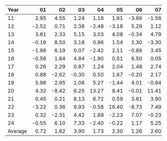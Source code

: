 | Year    |               01   |               02   |               03   |               04   |               05   |               06   |               07   |               08   |               09   |               10   |               11   |               12   |     Average       |     Yearly       |
|:--------|-------------------:|-------------------:|-------------------:|-------------------:|-------------------:|-------------------:|-------------------:|-------------------:|-------------------:|-------------------:|-------------------:|-------------------:|------------------:|-----------------:|
| 11      |               2.95 |               4.55 |               1.24 |               1.18 |               1.91 |              -3.69 |              -1.56 |                    |              -2.47 |               3.83 |               5.06 |               3.98 |              1.54 |            18.53 |
| 12      |              -2.52 |               0.71 |               2.38 |              -2.48 |              -3.18 |               5.29 |               1.12 |               1.31 |               3.66 |              -0.09 |               0.62 |              -1.55 |              0.44 |             5.27 |
| 13      |               3.81 |               2.33 |               5.15 |               3.03 |               4.08 |              -0.34 |               4.79 |              -3.57 |               2.70 |               3.34 |               1.32 |               2.27 |              2.41 |            28.91 |
| 14      |              -0.19 |               8.50 |               3.18 |               0.96 |               1.54 |               2.30 |              -3.30 |               5.17 |              -2.23 |               3.88 |               3.39 |               0.51 |              1.98 |            23.71 |
| 15      |              -1.86 |               6.19 |               0.07 |              -2.42 |               2.11 |              -0.89 |               3.45 |              -7.46 |               5.08 |               3.88 |               1.80 |              -1.66 |              0.69 |             8.29 |
| 16      |              -0.56 |               1.84 |               4.84 |              -1.90 |               0.51 |               6.50 |               0.05 |              -1.25 |              -1.14 |              -1.76 |               2.93 |               2.13 |              1.02 |            12.19 |
| 17      |               0.26 |               2.29 |               0.87 |               1.24 |               2.04 |               1.48 |               2.74 |               0.46 |               2.51 |               3.61 |               1.72 |              -1.43 |              1.48 |            17.79 |
| 18      |               0.88 |              -2.62 |              -0.30 |               0.50 |               1.67 |              -0.20 |               2.17 |               2.91 |              -0.18 |              -4.65 |               4.75 |              -4.78 |              0.01 |             0.15 |
| 19      |               5.96 |               2.95 |               1.06 |               5.27 |              -1.44 |               4.01 |              -0.84 |               4.11 |               2.59 |               0.94 |               2.30 |               2.20 |              2.43 |            29.11 |
| 20      |               4.32 |              -8.42 |               6.25 |              13.27 |               8.41 |              -0.01 |              11.41 |               6.21 |               1.04 |               1.92 |               1.43 |               1.72 |              3.96 |            47.55 |
| 21      |               0.45 |               0.21 |               8.13 |               6.72 |               0.59 |               3.61 |               3.90 |               3.11 |              -4.26 |               4.50 |               0.88 |               9.02 |              3.07 |            36.86 |
| 22      |              -3.22 |               0.36 |               9.93 |              -0.58 |              16.40 |              -8.73 |               7.49 |               1.30 |              -4.55 |              14.76 |               4.79 |              -1.54 |              3.03 |            36.41 |
| 23      |               0.32 |              -2.31 |               4.42 |               1.89 |              -2.23 |               7.07 |              -0.23 |               0.38 |              -4.41 |               0.12 |               5.68 |               2.35 |              1.09 |            13.05 |
| 24      |              -0.55 |               6.10 |               7.33 |              -2.40 |              -0.22 |               1.17 |               5.25 |               6.00 |               0.54 |               0.74 |                    |                    |              2.40 |            28.75 |
| Average |               0.72 |               1.62 |               3.90 |               1.73 |               2.30 |               1.26 |               2.60 |               1.44 |              -0.08 |               2.50 |               2.82 |               1.02 |              1.82 |            21.90 |